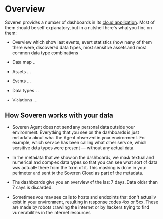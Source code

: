 # Overview

Soveren provides a number of dashboards in its [cloud application](https://app.soveren.io/). Most of them should be self explanatory, but in a nutshell here's what you find on them:

* Overview which show last events, event statistics (how many of them there were, discovered data types, most sensitive assets and most common data type combinations

* Data map ...

* Assets ...

* Events ...

* Data types ...

* Violations ...

## How Soveren works with your data

* Soveren Agent does not send any personal data outside your environment. Everything that you see on the dashboards is just metadata about what the Agent observed in your environment. For example, which service has been calling what other service, which sensitive data types were present — without any actual data.

* In the metadata that we show on the dashboards, we mask textual and numerical and complex data types so that you can see what sort of data was actually there from the form of it. This masking is done in your perimeter and sent to the Soveren Cloud as part of the metadata.

* The dashboards give you an overview of the last 7 days. Data older than 7 days is discarded.

* Sometimes you may see calls to hosts and endpoints that don't actually exist in your environment, resulting in response codes 4xx or 5xx. These are made by robots crawling the internet or by hackers trying to find vulnerabilities in the internet resources.
